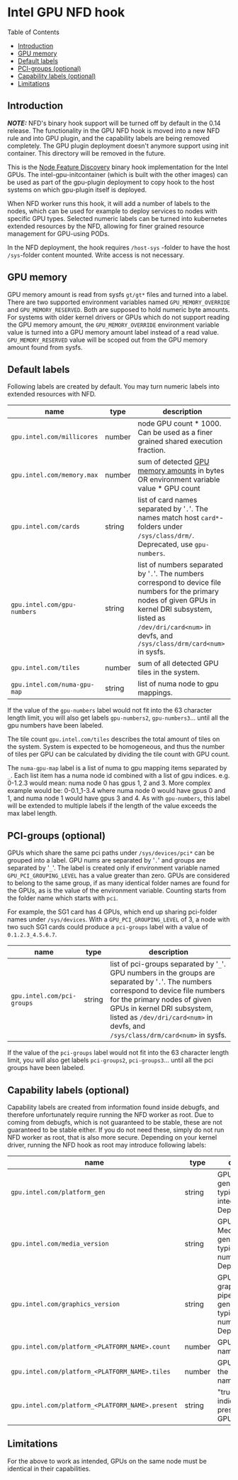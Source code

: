 # Intel GPU NFD hook

Table of Contents

* [Introduction](#introduction)
* [GPU memory](#gpu-memory)
* [Default labels](#default-labels)
* [PCI-groups (optional)](#pci-groups-optional)
* [Capability labels (optional)](#capability-labels-optional)
* [Limitations](#limitations)

## Introduction

***NOTE:*** NFD's binary hook support will be turned off by default in the 0.14 release. The functionality in the GPU NFD hook is moved into a new NFD rule and into GPU plugin, and the capability labels are being removed completely. The GPU plugin deployment doesn't anymore support using init container. This directory will be removed in the future.

This is the [Node Feature Discovery](https://github.com/kubernetes-sigs/node-feature-discovery)
binary hook implementation for the Intel GPUs. The intel-gpu-initcontainer (which
is built with the other images) can be used as part of the gpu-plugin deployment
to copy hook to the host systems on which gpu-plugin itself is deployed.

When NFD worker runs this hook, it will add a number of labels to the nodes,
which can be used for example to deploy services to nodes with specific GPU
types. Selected numeric labels can be turned into kubernetes extended resources
by the NFD, allowing for finer grained resource management for GPU-using PODs.

In the NFD deployment, the hook requires `/host-sys` -folder to have the host `/sys`-folder content mounted. Write access is not necessary.

## GPU memory

GPU memory amount is read from sysfs `gt/gt*` files and turned into a label.
There are two supported environment variables named `GPU_MEMORY_OVERRIDE` and
`GPU_MEMORY_RESERVED`. Both are supposed to hold numeric byte amounts. For systems with
older kernel drivers or GPUs which do not support reading the GPU memory
amount, the `GPU_MEMORY_OVERRIDE` environment variable value is turned into a GPU
memory amount label instead of a read value. `GPU_MEMORY_RESERVED` value will be
scoped out from the GPU memory amount found from sysfs.

## Default labels

Following labels are created by default. You may turn numeric labels into extended resources with NFD.

name | type | description|
-----|------|------|
|`gpu.intel.com/millicores`| number | node GPU count * 1000. Can be used as a finer grained shared execution fraction.
|`gpu.intel.com/memory.max`| number | sum of detected [GPU memory amounts](#gpu-memory) in bytes OR environment variable value * GPU count
|`gpu.intel.com/cards`| string | list of card names separated by '`.`'. The names match host `card*`-folders under `/sys/class/drm/`. Deprecated, use `gpu-numbers`.
|`gpu.intel.com/gpu-numbers`| string | list of numbers separated by '`.`'. The numbers correspond to device file numbers for the primary nodes of given GPUs in kernel DRI subsystem, listed as `/dev/dri/card<num>` in devfs, and `/sys/class/drm/card<num>` in sysfs.
|`gpu.intel.com/tiles`| number | sum of all detected GPU tiles in the system.
|`gpu.intel.com/numa-gpu-map`| string | list of numa node to gpu mappings.

If the value of the `gpu-numbers` label would not fit into the 63 character length limit, you will also get labels `gpu-numbers2`,
`gpu-numbers3`... until all the gpu numbers have been labeled.

The tile count `gpu.intel.com/tiles` describes the total amount of tiles on the system. System is expected to be homogeneous, and thus the number of tiles per GPU can be calculated by dividing the tile count with GPU count.

The `numa-gpu-map` label is a list of numa to gpu mapping items separated by `_`. Each list item has a numa node id combined with a list of gpu indices. e.g. 0-1.2.3 would mean: numa node 0 has gpus 1, 2 and 3. More complex example would be: 0-0.1_1-3.4 where numa node 0 would have gpus 0 and 1, and numa node 1 would have gpus 3 and 4. As with `gpu-numbers`, this label will be extended to multiple labels if the length of the value exceeds the max label length.

## PCI-groups (optional)

GPUs which share the same pci paths under `/sys/devices/pci*` can be grouped into a label. GPU nums are separated by '`.`' and
groups are separated by '`_`'. The label is created only if environment variable named `GPU_PCI_GROUPING_LEVEL` has a value greater
than zero. GPUs are considered to belong to the same group, if as many identical folder names are found for the GPUs, as is the value
of the environment variable. Counting starts from the folder name which starts with `pci`.

For example, the SG1 card has 4 GPUs, which end up sharing pci-folder names under `/sys/devices`. With a `GPU_PCI_GROUPING_LEVEL`
of 3, a node with two such SG1 cards could produce a `pci-groups` label with a value of `0.1.2.3_4.5.6.7`.

name | type | description|
-----|------|------|
|`gpu.intel.com/pci-groups`| string | list of pci-groups separated by '`_`'. GPU numbers in the groups are separated by '`.`'. The numbers correspond to device file numbers for the primary nodes of given GPUs in kernel DRI subsystem, listed as `/dev/dri/card<num>` in devfs, and `/sys/class/drm/card<num>` in sysfs.

If the value of the `pci-groups` label would not fit into the 63 character length limit, you will also get labels `pci-groups2`,
`pci-groups3`... until all the pci groups have been labeled.

## Capability labels (optional)

Capability labels are created from information found inside debugfs, and therefore
unfortunately require running the NFD worker as root. Due to coming from debugfs,
which is not guaranteed to be stable, these are not guaranteed to be stable either.
If you do not need these, simply do not run NFD worker as root, that is also more secure.
Depending on your kernel driver, running the NFD hook as root may introduce following labels:

name | type | description|
-----|------|------|
|`gpu.intel.com/platform_gen`| string | GPU platform generation name, typically an integer. Deprecated.
|`gpu.intel.com/media_version`| string | GPU platform Media pipeline generation name, typically a number. Deprecated.
|`gpu.intel.com/graphics_version`| string | GPU platform graphics/compute pipeline generation name, typically a number. Deprecated.
|`gpu.intel.com/platform_<PLATFORM_NAME>.count`| number | GPU count for the named platform.
|`gpu.intel.com/platform_<PLATFORM_NAME>.tiles`| number | GPU tile count in the GPUs of the named platform.
|`gpu.intel.com/platform_<PLATFORM_NAME>.present`| string | "true" for indicating the presense of the GPU platform.

## Limitations

For the above to work as intended, GPUs on the same node must be identical in their capabilities.
